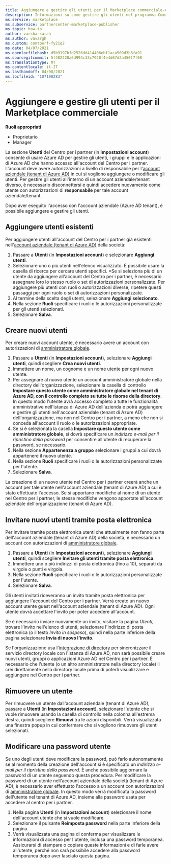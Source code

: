 ```yaml
---
title: Aggiungere e gestire gli utenti per il Marketplace commerciale-Azure Marketplace
description: Informazioni su come gestire gli utenti nel programma Commercial Marketplace per un account Microsoft Commercial Marketplace nel centro per i partner.
ms.service: marketplace
ms.subservice: partnercenter-marketplace-publisher
ms.topic: how-to
author: varsha-sarah
ms.author: vavargh
ms.custom: contperf-fy21q2
ms.date: 04/07/2021
ms.openlocfilehash: d5b9197bfd2526dd414406ebf1aca509d3b3fa91
ms.sourcegitcommit: 5f482220a6d994c33c7920f4e4d67d2a450f7f08
ms.translationtype: MT
ms.contentlocale: it-IT
ms.lasthandoff: 04/08/2021
ms.locfileid: "107108283"
---
```

# <a name="add-and-manage-users-for-the-commercial-marketplace"></a>Aggiungere e gestire gli utenti per il Marketplace commerciale

**Ruoli appropriati**

- Proprietario
- Manager

La sezione **Utenti** del Centro per i partner (in **Impostazioni account**) consente di usare Azure AD per gestire gli utenti, i gruppi e le applicazioni di Azure AD che hanno accesso all'account del Centro per i partner. L'account deve avere autorizzazioni a livello di responsabile per l'[account aziendale (tenant di Azure AD)](company-work-accounts.md) in cui si vogliono aggiungere o modificare gli utenti. Per gestire gli utenti all'interno di un account aziendale/tenant diverso, è necessario disconnettersi e quindi accedere nuovamente come utente con autorizzazioni di **responsabile** per tale account aziendale/tenant.

Dopo aver eseguito l'accesso con l'account aziendale (Azure AD tenant), è possibile aggiungere e gestire gli utenti.

## <a name="add-existing-users"></a>Aggiungere utenti esistenti

Per aggiungere utenti all'account del Centro per i partner già esistenti nell'[account aziendale (tenant di Azure AD)](company-work-accounts.md) della società:

1. Passare a **Utenti** (in **Impostazioni account**) e selezionare **Aggiungi utenti**.
1. Selezionare uno o più utenti nell'elenco visualizzato. È possibile usare la casella di ricerca per cercare utenti specifici. *Se si seleziona più di un utente da aggiungere all'account del Centro per i partner, è necessario assegnare loro lo stesso ruolo o set di autorizzazioni personalizzate. Per aggiungere più utenti con ruoli o autorizzazioni diverse, ripetere questi passaggi per ogni ruolo o set di autorizzazioni personalizzate.
1. Al termine della scelta degli utenti, selezionare **Aggiungi selezionato**.
1. Nella sezione **Ruoli** specificare i ruoli o le autorizzazioni personalizzate per gli utenti selezionati.
1. Selezionare **Salva**.

## <a name="create-new-users"></a>Creare nuovi utenti

Per creare nuovi account utente, è necessario avere un account con autorizzazioni di [amministratore globale](/azure/active-directory/roles/permissions-reference).

1. Passare a **Utenti** (in **Impostazioni account**), selezionare **Aggiungi utenti**, quindi scegliere **Crea nuovi utenti**.
1. Immettere un nome, un cognome e un nome utente per ogni nuovo utente.
1. Per assegnare al nuovo utente un account amministratore globale nella directory dell'organizzazione, selezionare la casella di controllo **Impostare questo utente come amministratore globale nel tenant di Azure AD, con il controllo completo su tutte le risorse della directory**. In questo modo l'utente avrà accesso completo a tutte le funzionalità amministrative nell'istanza di Azure AD dell'azienda e potrà aggiungere e gestire gli utenti nell'account aziendale (tenant di Azure AD) dell'organizzazione, ma non nel Centro per i partner, a meno che non si conceda all'account il ruolo o le autorizzazioni appropriate.
1. Se si è selezionata la casella **Impostare questo utente come amministratore globale**, si dovrà specificare un *indirizzo e-mail per il ripristino della password* per consentire all'utente di recuperare la password, se necessario.
1. Nella sezione **Appartenenza a gruppo** selezionare i gruppi a cui dovrà appartenere il nuovo utente.
1. Nella sezione **Ruoli** specificare i ruoli o le autorizzazioni personalizzate per l'utente.
1. Selezionare **Salva**.

La creazione di un nuovo utente nel Centro per i partner creerà anche un account per tale utente nell'account aziendale (tenant di Azure AD) a cui è stato effettuato l'accesso. Se si apportano modifiche al nome di un utente nel Centro per i partner, le stesse modifiche vengono apportate all'account aziendale dell'organizzazione (tenant di Azure AD).

## <a name="invite-new-users-by-email"></a>Invitare nuovi utenti tramite posta elettronica

Per invitare tramite posta elettronica utenti che attualmente non fanno parte dell'account aziendale (tenant di Azure AD) della società, è necessario un account con autorizzazioni di [amministratore globale](/azure/active-directory/roles/permissions-reference).

1. Passare a **Utenti** (in **Impostazioni account**), selezionare **Aggiungi utenti**, quindi scegliere **Invitare gli utenti tramite posta elettronica**.
1. Immettere uno o più indirizzi di posta elettronica (fino a 10), separati da virgole o punti e virgola.
1. Nella sezione **Ruoli** specificare i ruoli o le autorizzazioni personalizzate per l'utente.
1. Selezionare **Salva**.

Gli utenti invitati riceveranno un invito tramite posta elettronica per aggiungere l'account del Centro per i partner. Verrà creato un nuovo account utente guest nell'account aziendale (tenant di Azure AD). Ogni utente dovrà accettare l'invito per poter accedere all'account.

Se è necessario inviare nuovamente un invito, visitare la pagina *Utenti*, trovare l'invito nell'elenco di utenti, selezionare l'indirizzo di posta elettronica (o il testo *Invito in sospeso*), quindi nella parte inferiore della pagina selezionare **Invia di nuovo l'invito**.

Se l'organizzazione usa l'[integrazione di directory](https://docs.microsoft.com/previous-versions/azure/azure-services/jj573653(v=azure.100)) per sincronizzare il servizio directory locale con l'istanza di Azure AD, non sarà possibile creare nuovi utenti, gruppi o applicazioni Azure AD nel Centro per i partner. È necessario che l'utente (o un altro amministratore nella directory locale) li crei direttamente nella directory locale prima di poterli visualizzare e aggiungere nel Centro per i partner.

## <a name="remove-a-user"></a>Rimuovere un utente

Per rimuovere un utente dall'account aziendale (tenant di Azure AD), passare a **Utenti** (in **Impostazioni account**), selezionare l'utente che si vuole rimuovere usando la casella di controllo nella colonna all'estrema destra, quindi scegliere **Rimuovi** tra le azioni disponibili. Verrà visualizzata una finestra popup in cui confermare che si vogliono rimuovere gli utenti selezionati.

## <a name="change-a-user-password"></a>Modificare una password utente

Se uno degli utenti deve modificare la password, può farlo autonomamente se al momento della creazione dell'account si è specificato un *indirizzo e-mail per il ripristino della password*. È anche possibile aggiornare la password di un utente seguendo questa procedura. Per modificare la password di un utente nell'account aziendale della società (tenant di Azure AD), è necessario aver effettuato l'accesso a un account con autorizzazioni di [amministratore globale](/azure/active-directory/roles/permissions-reference). In questo modo verrà modificata la password dell'utente nel tenant di Azure AD, insieme alla password usata per accedere al centro per i partner.

1. Nella pagina **Utenti** (in **Impostazioni account**) selezionare il nome dell'account utente che si vuole modificare.
1. Selezionare il pulsante **Reimposta password** nella parte inferiore della pagina.
1. Verrà visualizzata una pagina di conferma per visualizzare le informazioni di accesso per l'utente, inclusa una password temporanea. Assicurarsi di stampare o copiare queste informazioni e di farle avere all'utente, perché non sarà possibile accedere alla password temporanea dopo aver lasciato questa pagina.
